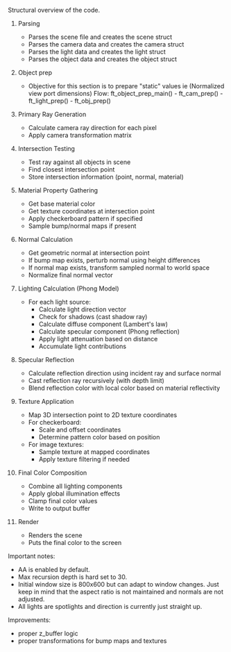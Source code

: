 Structural overview of the code.

1. Parsing
    - Parses the scene file and creates the scene struct
    - Parses the camera data and creates the camera struct
    - Parses the light data and creates the light struct
    - Parses the object data and creates the object struct

2. Object prep
    - Objective for this section is to prepare "static" values ie (Normalized view port dimensions)
    Flow:
        ft_object_prep_main()
            - ft_cam_prep()
            - ft_light_prep()
            - ft_obj_prep()

3. Primary Ray Generation
   - Calculate camera ray direction for each pixel
   - Apply camera transformation matrix

4. Intersection Testing
   - Test ray against all objects in scene
   - Find closest intersection point
   - Store intersection information (point, normal, material)

5. Material Property Gathering
   - Get base material color
   - Get texture coordinates at intersection point
   - Apply checkerboard pattern if specified
   - Sample bump/normal maps if present

6. Normal Calculation
   - Get geometric normal at intersection point
   - If bump map exists, perturb normal using height differences
   - If normal map exists, transform sampled normal to world space
   - Normalize final normal vector

7. Lighting Calculation (Phong Model)
   - For each light source:
     - Calculate light direction vector
     - Check for shadows (cast shadow ray)
     - Calculate diffuse component (Lambert's law)
     - Calculate specular component (Phong reflection)
     - Apply light attenuation based on distance
     - Accumulate light contributions

8. Specular Reflection
   - Calculate reflection direction using incident ray and surface normal
   - Cast reflection ray recursively (with depth limit)
   - Blend reflection color with local color based on material reflectivity

9. Texture Application
   - Map 3D intersection point to 2D texture coordinates
   - For checkerboard:
     - Scale and offset coordinates
     - Determine pattern color based on position
   - For image textures:
     - Sample texture at mapped coordinates
     - Apply texture filtering if needed

10. Final Color Composition
    - Combine all lighting components
    - Apply global illumination effects
    - Clamp final color values
    - Write to output buffer

11. Render
    - Renders the scene
    - Puts the final color to the screen

Important notes:
- AA is enabled by default.
- Max recursion depth is hard set to 30.
- Initial window size is 800x600 but can adapt to window changes. Just keep in mind that the aspect ratio is not maintained and normals are not adjusted.
- All lights are spotlights and direction is currently just straight up.

Improvements:
- proper z_buffer logic
- proper transformations for bump maps and textures


